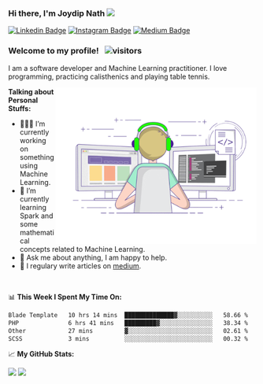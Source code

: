 ### Hi there, I'm Joydip Nath <img src="https://media.giphy.com/media/hvRJCLFzcasrR4ia7z/giphy.gif" width="25px">

[![Linkedin Badge](https://img.shields.io/badge/-LinkedIn-0e76a8?style=flat-square&logo=Linkedin&logoColor=white)](https://linkedin.com/in/joydipnath)
[![Instagram Badge](https://img.shields.io/badge/-Instagram-e4405f?style=flat-square&logo=Instagram&logoColor=white)](https://instagram.com/iam_joydip/)
[![Medium Badge](https://img.shields.io/badge/medium-%2312100E.svg?&style=for-square&logo=medium&logoColor=white)](https://joydipnath.medium.com/)

### Welcome to my profile! &nbsp; ![visitors](https://visitor-badge.glitch.me/badge?page_id=joydipnath)

I am a software developer and Machine Learning practitioner. I love programming, practicing calisthenics and playing table tennis.


<img align="right" alt="GIF" src="https://github.com/joydipnath/joydipnath/blob/main/coding.gif?raw=true" width="408" height="318" />
  

**Talking about Personal Stuffs:**

- 👨🏻‍💻 I’m currently working on something using Machine Learning.
- 🚀 I’m currently learning Spark and some mathematical concepts related to Machine Learning. 
- 💬 Ask me about anything, I am happy to help.
- 📝 I regulary write articles on [medium](https://joydipnath.medium.com).
<!-- - 📫 How to reach me: ;
- 📝 [Resume](). -->

</br>

📊 **This Week I Spent My Time On:**
<!--START_SECTION:waka-->
```text
Blade Template   10 hrs 14 mins  ██████████████▓░░░░░░░░░░   58.66 % 
PHP              6 hrs 41 mins   █████████▓░░░░░░░░░░░░░░░   38.34 % 
Other            27 mins         ▓░░░░░░░░░░░░░░░░░░░░░░░░   02.61 % 
SCSS             3 mins          ░░░░░░░░░░░░░░░░░░░░░░░░░   00.32 % 
```
<!--END_SECTION:waka-->


📈 **My GitHub Stats:**

<p>
  <img height="180em" src="https://github-readme-stats.vercel.app/api?username=joydipnath&show_icons=true&hide_border=true&&count_private=true&include_all_commits=true&theme=radical" />
  <img height="180em" src="https://github-readme-stats.vercel.app/api/top-langs/?username=joydipnath&show_icons=true&hide_border=true&layout=compact&langs_count=12&theme=dark"/>
</p>



